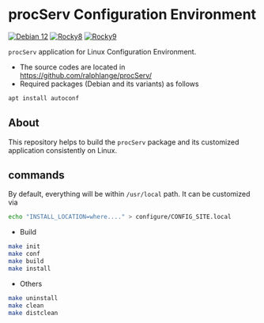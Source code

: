 # procServ Configuration Environment
[![Debian 12](https://github.com/jeonghanlee/procServ-env/actions/workflows/debian12.yml/badge.svg)](https://github.com/jeonghanlee/procServ-env/actions/workflows/debian12.yml)
[![Rocky8](https://github.com/jeonghanlee/procServ-env/actions/workflows/rocky8.yml/badge.svg)](https://github.com/jeonghanlee/procServ-env/actions/workflows/rocky8.yml)
[![Rocky9](https://github.com/jeonghanlee/procServ-env/actions/workflows/rocky9.yml/badge.svg)](https://github.com/jeonghanlee/procServ-env/actions/workflows/rocky9.yml)

`procServ` application for Linux Configuration Environment.


* The source codes are located in <https://github.com/ralphlange/procServ/>
* Required packages (Debian and its variants) as follows

```bash
apt install autoconf
```

## About
This repository helps to build the `procServ` package and its customized application consistently on Linux.

## commands

By default, everything will be within `/usr/local` path. It can be customized via

```bash
echo "INSTALL_LOCATION=where...." > configure/CONFIG_SITE.local
```

* Build

```bash
make init
make conf
make build
make install
```


* Others

```bash
make uninstall
make clean
make distclean
```

